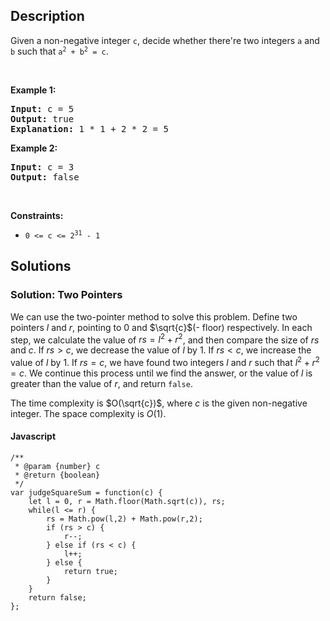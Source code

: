 ## Description

<!-- description:start -->

<p>Given a non-negative integer <code>c</code>, decide whether there&#39;re two integers <code>a</code> and <code>b</code> such that <code>a<sup>2</sup> + b<sup>2</sup> = c</code>.</p>

<p>&nbsp;</p>
<p><strong class="example">Example 1:</strong></p>

<pre>
<strong>Input:</strong> c = 5
<strong>Output:</strong> true
<strong>Explanation:</strong> 1 * 1 + 2 * 2 = 5
</pre>

<p><strong class="example">Example 2:</strong></p>

<pre>
<strong>Input:</strong> c = 3
<strong>Output:</strong> false
</pre>

<p>&nbsp;</p>
<p><strong>Constraints:</strong></p>

<ul>
	<li><code>0 &lt;= c &lt;= 2<sup>31</sup> - 1</code></li>
</ul>

<!-- description:end -->

## Solutions

<!-- solution:start -->

### Solution: Two Pointers

We can use the two-pointer method to solve this problem. Define two pointers $l$ and $r$, pointing to $0$ and $\sqrt{c}$(- floor) respectively. In each step, we calculate the value of $rs = l^2 + r^2$, and then compare the size of $rs$ and $c$. If $rs > c$, we decrease the value of $l$ by $1$. If $rs < c$, we increase the value of $l$ by $1$. If $rs = c$, we have found two integers $l$ and $r$ such that $l^2 + r^2 = c$. We continue this process until we find the answer, or the value of $l$ is greater than the value of $r$, and return `false`.

The time complexity is $O(\sqrt{c})$, where $c$ is the given non-negative integer. The space complexity is $O(1)$.

<!-- tabs:start -->
#### Javascript
```
/**
 * @param {number} c
 * @return {boolean}
 */
var judgeSquareSum = function(c) {
    let l = 0, r = Math.floor(Math.sqrt(c)), rs;
    while(l <= r) {
        rs = Math.pow(l,2) + Math.pow(r,2);
        if (rs > c) {
            r--;
        } else if (rs < c) {
            l++;
        } else {
            return true;
        }
    }
    return false;
};
```
<!-- tabs:end -->
<!-- solution:end -->